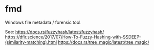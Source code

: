 # fmd
Windows file metadata / forensic tool.

See:
https://docs.rs/fuzzyhash/latest/fuzzyhash/
https://dfir.science/2017/07/How-To-Fuzzy-Hashing-with-SSDEEP-(similarity-matching).html
https://docs.rs/tree_magic/latest/tree_magic/